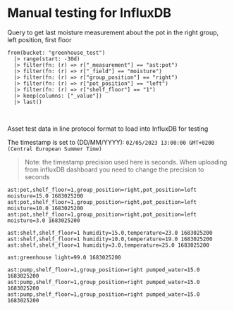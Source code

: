 # Manual testing for InfluxDB

Query to get last moisture measurement about the pot in the right group, left position, first floor
```
from(bucket: "greenhouse_test")
  |> range(start: -30d)
  |> filter(fn: (r) => r["_measurement"] == "ast:pot")
  |> filter(fn: (r) => r["_field"] == "moisture")
  |> filter(fn: (r) => r["group_position"] == "right")
  |> filter(fn: (r) => r["pot_position"] == "left")
  |> filter(fn: (r) => r["shelf_floor"] == "1")
  |> keep(columns: ["_value"])
  |> last()
```

<br>

Asset test data in line protocol format to load into InfluxDB for testing

The timestamp is set to (DD/MM/YYYY): `02/05/2023 13:00:00 GMT+0200 (Central European Summer Time)`

> Note: the timestamp precision used here is seconds. When uploading from influxDB dashboard you need to change the precision to seconds
```
ast:pot,shelf_floor=1,group_position=right,pot_position=left moisture=15.0 1683025200
ast:pot,shelf_floor=1,group_position=right,pot_position=left moisture=10.0 1683025200
ast:pot,shelf_floor=1,group_position=right,pot_position=left moisture=3.0 1683025200

ast:shelf,shelf_floor=1 humidity=15.0,temperature=23.0 1683025200
ast:shelf,shelf_floor=1 humidity=10.0,temperature=19.0 1683025200
ast:shelf,shelf_floor=1 humidity=3.0,temperature=25.0 1683025200

ast:greenhouse light=99.0 1683025200

ast:pump,shelf_floor=1,group_position=right pumped_water=15.0 1683025200
ast:pump,shelf_floor=1,group_position=right pumped_water=15.0 1683025200
ast:pump,shelf_floor=1,group_position=right pumped_water=15.0 1683025200
```